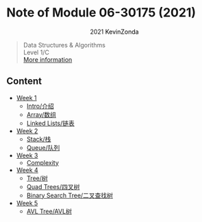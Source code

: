 # Note of Module 06-30175 (2021)

<center>
<span>2021</span>
<a style="text-decoration:none; color: black;" href="https://github.com/KevinZonda">KevinZonda</a>
</center>

> Data Structures & Algorithms  
> Level 1/C  
> [More information](https://www.cs.bham.ac.uk/internal/modules/2021/06-30175/)

## Content

- [Week 1](note/Week1)
  - [Intro/介绍](note/Week1/Week1-0.md)
  - [Array/数组](note/Week1/Week1-1.md)
  - [Linked Lists/链表](note/Week1/Week1-2.md)
- [Week 2](note/Week2)
  - [Stack/栈](note/Week2/Week2-0.md)
  - [Queue/队列](note/Week2/Week2-1.md)
- [Week 3](note/Week3)
  - [Complexity](note/Week3/Week3-0.md)
- [Week 4](note/Week4)
  - [Tree/树](note/Week4/Week4-0.md)
  - [Quad Trees/四叉树](note/Week4/Week4-1.md)
  - [Binary Search Tree/二叉查找树](note/Week4/Week4-2.md)
- [Week 5](note/Week5)
  - [AVL Tree/AVL树](note/Week5/Week5-0.md)
